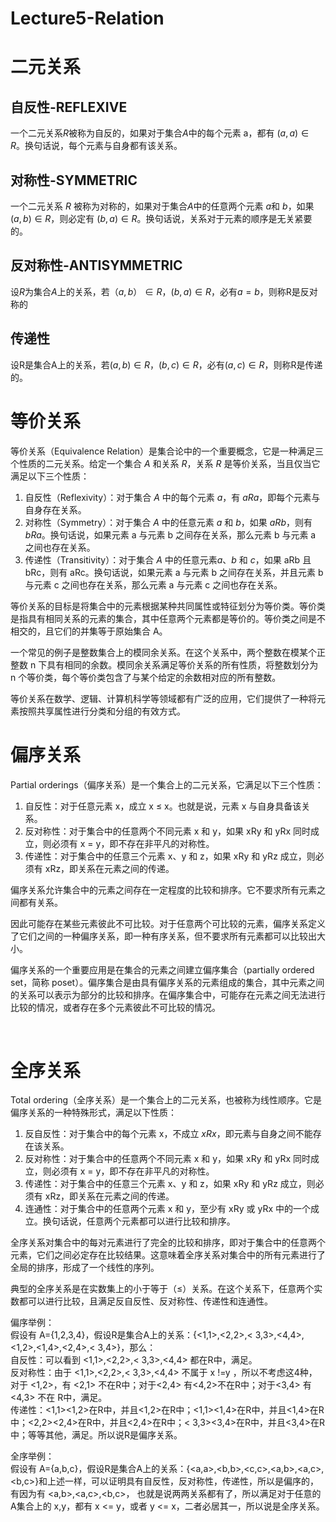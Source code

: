# Lecture5-Relation

# 二元关系

## 自反性-REFLEXIVE

一个二元关系$R$被称为自反的，如果对于集合$A$中的每个元素 a，都有 $(a, a) ∈ R$。换句话说，每个元素与自身都有该关系。

## 对称性-SYMMETRIC

一个二元关系 $R$ 被称为对称的，如果对于集合$A$​中的任意两个元素 $a$和 $b$，如果 $(a, b) ∈ R$，则必定有 $(b, a) ∈ R$。换句话说，关系对于元素的顺序是无关紧要的。

## 反对称性-ANTISYMMETRIC

设$R$为集合$A$上的关系，若（$a,b）\in R，(b,a) \in R$，必有$a=b$，则称R是反对称的

## 传递性

设R是集合A上的关系，若$(a,b) \in R，(b,c) \in R$，必有$(a,c) \in R$，则称R是传递的。

# 等价关系

等价关系（Equivalence Relation）是集合论中的一个重要概念，它是一种满足三个性质的二元关系。给定一个集合 $A$ 和关系 $R$，关系 $R$ 是等价关系，当且仅当它满足以下三个性质：

1. 自反性（Reflexivity）：对于集合 $A$ 中的每个元素 $a$，有 $aRa$，即每个元素与自身存在关系。
2. 对称性（Symmetry）：对于集合 $A$ 中的任意元素 $a$ 和 $b$，如果 $aRb$，则有 $bRa$。换句话说，如果元素 a 与元素 b 之间存在关系，那么元素 b 与元素 a 之间也存在关系。
3. 传递性（Transitivity）：对于集合 $A$​ 中的任意元素$a、b$ 和 $c$，如果 aRb 且 bRc，则有 aRc。换句话说，如果元素 a 与元素 b 之间存在关系，并且元素 b 与元素 c 之间也存在关系，那么元素 a 与元素 c 之间也存在关系。

等价关系的目标是将集合中的元素根据某种共同属性或特征划分为等价类。等价类是指具有相同关系的元素的集合，其中任意两个元素都是等价的。等价类之间是不相交的，且它们的并集等于原始集合 A。

一个常见的例子是整数集合上的模同余关系。在这个关系中，两个整数在模某个正整数 n 下具有相同的余数。模同余关系满足等价关系的所有性质，将整数划分为 n 个等价类，每个等价类包含了与某个给定的余数相对应的所有整数。

等价关系在数学、逻辑、计算机科学等领域都有广泛的应用，它们提供了一种将元素按照共享属性进行分类和分组的有效方式。

# 偏序关系

Partial orderings（偏序关系）是一个集合上的二元关系，它满足以下三个性质：

1. 自反性：对于任意元素 x，成立 x ≤ x。也就是说，元素 x 与自身具备该关系。
2. 反对称性：对于集合中的任意两个不同元素 x 和 y，如果 xRy 和 yRx 同时成立，则必须有 x = y，即不存在非平凡的对称性。
3. 传递性：对于集合中的任意三个元素 x、y 和 z，如果 xRy 和 yRz 成立，则必须有 xRz，即关系在元素之间的传递。

偏序关系允许集合中的元素之间存在一定程度的比较和排序。它不要求所有元素之间都有关系。

因此可能存在某些元素彼此不可比较。对于任意两个可比较的元素，偏序关系定义了它们之间的一种偏序关系，即一种有序关系，但不要求所有元素都可以比较出大小。

偏序关系的一个重要应用是在集合的元素之间建立偏序集合（partially ordered set，简称 poset）。偏序集合是由具有偏序关系的元素组成的集合，其中元素之间的关系可以表示为部分的比较和排序。在偏序集合中，可能存在元素之间无法进行比较的情况，或者存在多个元素彼此不可比较的情况。

‍

# 全序关系

Total ordering（全序关系）是一个集合上的二元关系，也被称为线性顺序。它是偏序关系的一种特殊形式，满足以下性质：

1. 反自反性：对于集合中的每个元素 x，不成立 $xRx$，即元素与自身之间不能存在该关系。
2. 反对称性：对于集合中的任意两个不同元素 x 和 y，如果 xRy 和 yRx 同时成立，则必须有 x = y，即不存在非平凡的对称性。
3. 传递性：对于集合中的任意三个元素 x、y 和 z，如果 xRy 和 yRz 成立，则必须有 xRz，即关系在元素之间的传递。
4. 连通性：对于集合中的任意两个元素 x 和 y，至少有 xRy 或 yRx 中的一个成立。换句话说，任意两个元素都可以进行比较和排序。

全序关系对集合中的每对元素进行了完全的比较和排序，即对于集合中的任意两个元素，它们之间必定存在比较结果。这意味着全序关系对集合中的所有元素进行了全局的排序，形成了一个线性的序列。

典型的全序关系是在实数集上的小于等于（≤）关系。在这个关系下，任意两个实数都可以进行比较，且满足反自反性、反对称性、传递性和连通性。

偏序举例：  
假设有 A={1,2,3,4}，假设R是集合A上的关系：{<1,1>,<2,2>,< 3,3>,<4,4>,<1,2>,<1,4>,<2,4>,< 3,4>}，那么：  
自反性：可以看到 <1,1>,<2,2>,< 3,3>,<4,4> 都在R中，满足。  
反对称性：由于 <1,1>,<2,2>,< 3,3>,<4,4> 不属于 x !=y ，所以不考虑这4种，对于 <1,2>，有 <2,1> 不在R中；对于<2,4> 有<4,2>不在R中；对于<3,4> 有<4,3> 不在 R中，满足。  
传递性：<1,1><1,2>在R中，并且<1,2>在R中；<1,1><1,4>在R中，并且<1,4>在R中；<2,2><2,4>在R中，并且<2,4>在R中；< 3,3><3,4>在R中，并且<3,4>在R中；等等其他，满足。所以说R是偏序关系。

全序举例：  
假设有 A={a,b,c}，假设R是集合A上的关系：{<a,a>,<b,b>,<c,c>,<a,b>,<a,c>,<b,c>}和上述一样，可以证明具有自反性，反对称性，传递性，所以是偏序的，有因为有 <a,b>,<a,c>,<b,c>， 也就是说两两关系都有了，所以满足对于任意的A集合上的 x,y，都有 x <= y，或者 y <= x，二者必居其一，所以说是全序关系。  

‍
